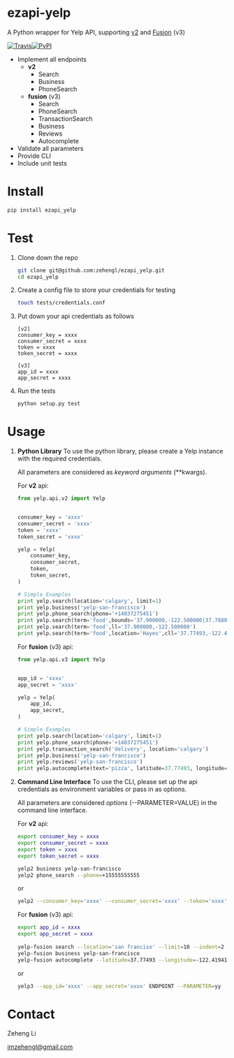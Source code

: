 ezapi-yelp
==========

A Python wrapper for Yelp API, supporting [v2](https://www.yelp.com/developers/documentation/v2/overview) and [Fusion](https://www.yelp.com/developers/documentation/v3/get_started) (v3)

[![Travis](https://img.shields.io/travis/zehengl/ezapi-yelp.svg)]()[![PyPI](https://img.shields.io/pypi/v/ezapi-yelp.svg)]()

* Implement all endpoints
    - **v2**
        * Search
        * Business
        * PhoneSearch
    - **fusion** (v3)
        * Search
        * PhoneSearch
        * TransactionSearch
        * Business
        * Reviews
        * Autocomplete
* Validate all parameters
* Provide CLI
* Include unit tests

# Install
```bash
pip install ezapi_yelp
```

# Test
1. Clone down the repo
    ```bash
    git clone git@github.com:zehengl/ezapi_yelp.git
    cd ezapi_yelp
    ```
    
2. Create a config file to store your credentials for testing
    ```bash
    touch tests/credentials.conf
    ```
    
3. Put down your api credentials as follows
    ```
    [v2]
    consumer_key = xxxx
    consumer_secret = xxxx
    token = xxxx
    token_secret = xxxx

    [v3]
    app_id = xxxx
    app_secret = xxxx
    ```
    
4. Run the tests
    ```bash
    python setup.py test
    ```

# Usage
1. **Python Library**
    To use the python library, please create a Yelp instance with the required credentials.
        
    All parameters are considered as *keyword arguments* (**kwargs).
    
    For **v2** api:
    ```python
    from yelp.api.v2 import Yelp
    
    
    consumer_key = 'xxxx'
    consumer_secret = 'xxxx'
    token = 'xxxx'
    token_secret = 'xxxx'
    
    yelp = Yelp(
        consumer_key, 
        consumer_secret, 
        token, 
        token_secret,
    )
    
    # Simple Examples
    print yelp.search(location='calgary', limit=1)
    print yelp.business('yelp-san-francisco')
    print yelp.phone_search(phone='+14037275451')
    print yelp.search(term='food',bounds='37.900000,-122.500000|37.788022,-122.399797')
    print yelp.search(term='food',ll='37.900000,-122.500000')
    print yelp.search(term='food',location='Hayes',cll='37.77493,-122.419415')
    
    ```
    
    For **fusion** (v3) api:
    ```python
    from yelp.api.v3 import Yelp
    
    
    app_id = 'xxxx'
    app_secret = 'xxxx'
    
    yelp = Yelp(
        app_id,
        app_secret,
    )
    
    # Simple Examples
    print yelp.search(location='calgary', limit=1)
    print yelp.phone_search(phone='+14037275451')
    print yelp.transaction_search('delivery', location='calgary')
    print yelp.business('yelp-san-francisco')
    print yelp.reviews('yelp-san-francisco')
    print yelp.autocomplete(text='pizza', latitude=37.77493, longitude=-122.419415)
    ```

2. **Command Line Interface**
    To use the CLI, please set up the api credentials as environment variables or pass in as options.
        
    All parameters are considered *options* (--PARAMETER=VALUE) in the command line interface.
    
    For **v2** api:
    ```bash
    export consumer_key = xxxx
    export consumer_secret = xxxx
    export token = xxxx
    export token_secret = xxxx
    
    yelp2 business yelp-san-francisco
    yelp2 phone_search --phone=+15555555555
    ```
    
    or
    ```bash
    yelp2 --consumer_key='xxxx' --consumer_secret='xxxx' --token='xxxx' --token_secret='xxxx' ENDPOINT --PARAMETER=yy
    ```
    
    For **fusion** (v3) api:
    ```bash
    export app_id = xxxx
    export app_secret = xxxx
        
    yelp-fusion search --location='san franciso' --limit=10 --indent=2
    yelp-fusion business yelp-san-francisco
    yelp-fusion autocomplete --latitude=37.77493 --longitude=-122.419415 -text='pizza'
    ```
    
    or 
    ```bash
    yelp3 --app_id='xxxx' --app_secret='xxxx' ENDPOINT --PARAMETER=yy
    ```

# Contact

Zeheng Li

imzehengl@gmail.com
